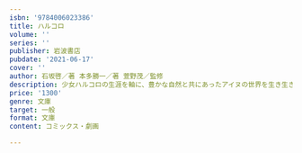```yaml
---
isbn: '9784006023386'
title: ハルコロ
volume: ''
series: ''
publisher: 岩波書店
pubdate: '2021-06-17'
cover: ''
author: 石坂啓／著 本多勝一／著 萱野茂／監修
description: 少女ハルコロの生涯を軸に、豊かな自然と共にあったアイヌの世界を生き生きと描く物語。(解説=中川裕)
price: '1300'
genre: 文庫
target: 一般
format: 文庫
content: コミックス・劇画

---
```

